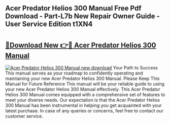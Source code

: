 ## Acer Predator Helios 300 Manual Free Pdf Download - Part-L7b New Repair Owner Guide - User Service Edition t1XN4

# <h2><a href="http://bc98126.oget.top/?id=Acer+Predator+Helios+300+Manual">🔗Download New 👉🔴 Acer Predator Helios 300 Manual</a></h2>

[![Acer Predator Helios 300 Manual new download](https://i.imgur.com/5g1atiW.png)](http://bc98126.oget.top/?id=Acer+Predator+Helios+300+Manual)
Your Path to Success This manual serves as your roadmap to confidently operating and maintaining your new Acer Predator Helios 300 Manual. Please Keep This Manual for Future Reference This manual will be your reliable guide to using your new Acer Predator Helios 300 Manual effectively. This Acer Predator Helios 300 Manual comes equipped with a comprehensive set of features to meet your diverse needs. Our expectation is that the Acer Predator Helios 300 Manual has been instrumental in helping you get acquainted with your latest purchase. In case of any queries or concerns, feel free to contact our customer service.
